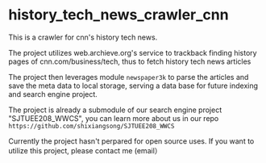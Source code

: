 # history_tech_news_crawler_cnn

This is a crawler for cnn's history tech news.

The project utilizes web.archieve.org's service to trackback finding history pages of cnn.com/business/tech, thus to fetch history tech news articles

The project then leverages module `newspaper3k` to parse the articles and save the meta data to local storage, serving a data base for  future indexing and search engine project.

The project is already a submodule of our search engine project "SJTUEE208_WWCS", you can learn more about us in our repo `https://github.com/shixiangsong/SJTUEE208_WWCS`

Currently the project hasn't perpared for open source uses. If you want to utilize this project, please contact me (email）


